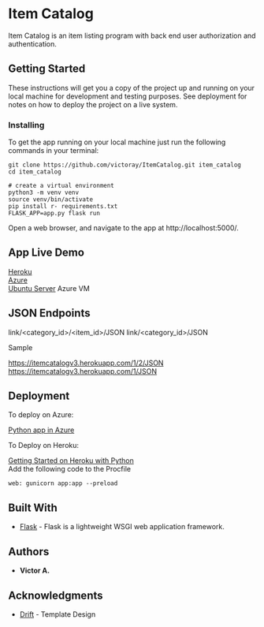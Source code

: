 # Item Catalog

Item Catalog is an item listing program with back end user authorization and authentication.

## Getting Started

These instructions will get you a copy of the project up and running on your local machine for development and testing purposes. See deployment for notes on how to deploy the project on a live system.


### Installing

To get the app running on your local machine just run the following commands in your terminal:

```
git clone https://github.com/victoray/ItemCatalog.git item_catalog
cd item_catalog

# create a virtual environment
python3 -m venv venv
source venv/bin/activate
pip install r- requirements.txt
FLASK_APP=app.py flask run
```

Open a web browser, and navigate to the app at http://localhost:5000/.



## App Live Demo

[Heroku](https://itemcatalogv3.herokuapp.com/)  
[Azure](http://itemcatalogv2.azurewebsites.net/)  
[Ubuntu Server](http://40.114.111.144/) Azure VM

## JSON Endpoints

link/<category_id>/<item_id>/JSON
link/<category_id>/JSON

Sample

https://itemcatalogv3.herokuapp.com/1/2/JSON  
https://itemcatalogv3.herokuapp.com/1/JSON


## Deployment

To deploy on Azure:

[Python app in Azure](https://docs.microsoft.com/en-us/azure/app-service/containers/quickstart-python)  

To Deploy on Heroku:

[Getting Started on Heroku with Python](https://devcenter.heroku.com/articles/getting-started-with-python)    
Add the following code to the Procfile

```
web: gunicorn app:app --preload
```



## Built With

* [Flask](https://www.palletsprojects.com/p/flask/) - Flask is a lightweight WSGI web application framework.


## Authors

* **Victor A.** 

## Acknowledgments

* [Drift](http://drift.g-axon.work) - Template Design
